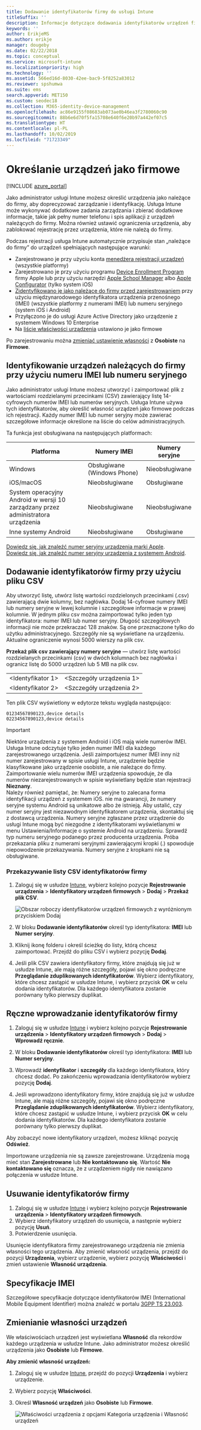 ```yaml
---
title: Dodawanie identyfikatorów firmy do usługi Intune
titleSuffix: ''
description: Informacje dotyczące dodawania identyfikatorów urządzeń firmowych (metody rejestracji, numerów IMEI i numerów seryjnych) do usługi Microsoft Intune.
keywords: ''
author: ErikjeMS
ms.author: erikje
manager: dougeby
ms.date: 02/22/2018
ms.topic: conceptual
ms.service: microsoft-intune
ms.localizationpriority: high
ms.technology: ''
ms.assetid: 566ed16d-8030-42ee-bac9-5f8252a83012
ms.reviewer: spshumwa
ms.suite: ems
search.appverid: MET150
ms.custom: seodec18
ms.collection: M365-identity-device-management
ms.openlocfilehash: ac86e9155f08683ab073ae0b46ea3f2780060c90
ms.sourcegitcommit: 88b6e6d70f5fa15708e640f6e20b97a442ef07c5
ms.translationtype: HT
ms.contentlocale: pl-PL
ms.lasthandoff: 10/02/2019
ms.locfileid: "71723349"
---
```

# <a name="identify-devices-as-corporate-owned"></a>Określanie urządzeń jako firmowe

[!INCLUDE [azure_portal](../includes/azure_portal.md)]

Jako administrator usługi Intune możesz określić urządzenia jako należące do firmy, aby doprecyzować zarządzanie i identyfikację. Usługa Intune może wykonywać dodatkowe zadania zarządzania i zbierać dodatkowe informacje, takie jak pełny numer telefonu i spis aplikacji z urządzeń należących do firmy. Można również ustawić ograniczenia urządzenia, aby zablokować rejestrację przez urządzenia, które nie należą do firmy.

Podczas rejestracji usługa Intune automatycznie przypisuje stan „należące do firmy” do urządzeń spełniających następujące warunki:

- Zarejestrowano je przy użyciu konta [menedżera rejestracji urządzeń](device-enrollment-manager-enroll.md) (wszystkie platformy)
- Zarejestrowano je przy użyciu programu [Device Enrollment Program](device-enrollment-program-enroll-ios.md) firmy Apple lub przy użyciu narzędzi [Apple School Manager](apple-school-manager-set-up-ios.md) albo [Apple Configurator](apple-configurator-enroll-ios.md) (tylko system iOS)
- [Zidentyfikowano je jako należące do firmy przed zarejestrowaniem](#identify-corporate-owned-devices-with-imei-or-serial-number) przy użyciu międzynarodowego identyfikatora urządzenia przenośnego (IMEI) (wszystkie platformy z numerami IMEI) lub numeru seryjnego (system iOS i Android)
- Przyłączono je do usługi Azure Active Directory jako urządzenie z systemem Windows 10 Enterprise
- Na [liście właściwości urządzenia](#change-device-ownership) ustawiono je jako firmowe

Po zarejestrowaniu można [zmieniać ustawienie własności](#change-device-ownership) z **Osobiste** na **Firmowe**.

## <a name="identify-corporate-owned-devices-with-imei-or-serial-number"></a>Identyfikowanie urządzeń należących do firmy przy użyciu numeru IMEI lub numeru seryjnego

Jako administrator usługi Intune możesz utworzyć i zaimportować plik z wartościami rozdzielanymi przecinkami (CSV) zawierający listę 14-cyfrowych numerów IMEI lub numerów seryjnych. Usługa Intune używa tych identyfikatorów, aby określić własność urządzeń jako firmowe podczas ich rejestracji. Każdy numer IMEI lub numer seryjny może zawierać szczegółowe informacje określone na liście do celów administracyjnych.

Ta funkcja jest obsługiwana na następujących platformach:

| Platforma | Numery IMEI | Numery seryjne |
|---|---|---|
| Windows | Obsługiwane (Windows Phone) | Nieobsługiwane |
| iOS/macOS | Nieobsługiwane | Obsługiwane |
| System operacyjny Android w wersji 10 zarządzany przez administratora urządzenia | Nieobsługiwane | Nieobsługiwane |
| Inne systemy Android | Nieobsługiwane | Obsługiwane |

<!-- When you upload serial numbers for corporate-owned iOS devices, they must be paired with a corporate enrollment profile. Devices must then be enrolled using either Apple’s device enrollment program (DEP) or Apple Configurator to have them appear as corporate-owned. -->

[Dowiedz się, jak znaleźć numer seryjny urządzenia marki Apple](https://support.apple.com/HT204308).<br>
[Dowiedz się, jak znaleźć numer seryjny urządzenia z systemem Android](https://support.google.com/store/answer/3333000).

## <a name="add-corporate-identifiers-by-using-a-csv-file"></a>Dodawanie identyfikatorów firmy przy użyciu pliku CSV
Aby utworzyć listę, utwórz listę wartości rozdzielonych przecinkami (.csv) zawierającą dwie kolumny, bez nagłówka. Dodaj 14-cyfrowe numery IMEI lub numery seryjne w lewej kolumnie i szczegółowe informacje w prawej kolumnie. W jednym pliku csv można zaimportować tylko jeden typ identyfikatora: numer IMEI lub numer seryjny. Długość szczegółowych informacji nie może przekraczać 128 znaków. Są one przeznaczone tylko do użytku administracyjnego. Szczegóły nie są wyświetlane na urządzeniu. Aktualne ograniczenie wynosi 5000 wierszy na plik csv.

**Przekaż plik csv zawierający numery seryjne** — utwórz listę wartości rozdzielanych przecinkami (csv) w dwóch kolumnach bez nagłówka i ogranicz listę do 5000 urządzeń lub 5 MB na plik csv.

|||
|-|-|
|&lt;Identyfikator 1&gt;|&lt;Szczegóły urządzenia 1&gt;|
|&lt;Identyfikator 2&gt;|&lt;Szczegóły urządzenia 2&gt;|

Ten plik CSV wyświetlony w edytorze tekstu wygląda następująco:

```
01234567890123,device details
02234567890123,device details
```

> [!IMPORTANT]
> Niektóre urządzenia z systemem Android i iOS mają wiele numerów IMEI. Usługa Intune odczytuje tylko jeden numer IMEI dla każdego zarejestrowanego urządzenia. Jeśli zaimportujesz numer IMEI inny niż numer zarejestrowany w spisie usługi Intune, urządzenie będzie klasyfikowane jako urządzenie osobiste, a nie należące do firmy. Zaimportowanie wielu numerów IMEI urządzenia spowoduje, że dla numerów niezarejestrowanych w spisie wyświetlany będzie stan rejestracji **Nieznany**.<br>
>Należy również pamiętać, że: Numery seryjne to zalecana forma identyfikacji urządzeń z systemem iOS.
>nie ma gwarancji, że numery seryjne systemu Android są unikatowe albo że istnieją. Aby ustalić, czy numer seryjny jest niezawodnym identyfikatorem urządzenia, skontaktuj się z dostawcą urządzenia.
>Numery seryjne zgłaszane przez urządzenie do usługi Intune mogą być niezgodne z identyfikatorami wyświetlanymi w menu Ustawienia/Informacje o systemie Android na urządzeniu. Sprawdź typ numeru seryjnego podanego przez producenta urządzenia.
>Próba przekazania pliku z numerami seryjnymi zawierającymi kropki (.) spowoduje niepowodzenie przekazywania. Numery seryjne z kropkami nie są obsługiwane.

### <a name="upload-a-csv-list-of-corporate-identifiers"></a>Przekazywanie listy CSV identyfikatorów firmy

1. Zaloguj się w usłudze [Intune](https://go.microsoft.com/fwlink/?linkid=2090973), wybierz kolejno pozycje **Rejestrowanie urządzenia** > **Identyfikatory urządzeń firmowych** > **Dodaj** > **Przekaż plik CSV**.

   ![Obszar roboczy identyfikatorów urządzeń firmowych z wyróżnionym przyciskiem Dodaj](./media/corporate-identifiers-add/add-corp-id.png)

2. W bloku **Dodawanie identyfikatorów** określ typ identyfikatora: **IMEI** lub **Numer seryjny**.

3. Kliknij ikonę folderu i określ ścieżkę do listy, którą chcesz zaimportować. Przejdź do pliku CSV i wybierz pozycję **Dodaj**. 

4. Jeśli plik CSV zawiera identyfikatory firmy, które znajdują się już w usłudze Intune, ale mają różne szczegóły, pojawi się okno podręczne **Przeglądanie zduplikowanych identyfikatorów**. Wybierz identyfikatory, które chcesz zastąpić w usłudze Intune, i wybierz przycisk **OK** w celu dodania identyfikatorów. Dla każdego identyfikatora zostanie porównany tylko pierwszy duplikat.

## <a name="manually-enter-corporate-identifiers"></a>Ręczne wprowadzanie identyfikatorów firmy

1. Zaloguj się w usłudze [Intune](https://go.microsoft.com/fwlink/?linkid=2090973) i wybierz kolejno pozycje **Rejestrowanie urządzenia** > **Identyfikatory urządzeń firmowych** > **Dodaj** > **Wprowadź ręcznie**.

2. W bloku **Dodawanie identyfikatorów** określ typ identyfikatora: **IMEI** lub **Numer seryjny**.

3. Wprowadź **identyfikator** i **szczegóły** dla każdego identyfikatora, który chcesz dodać. Po zakończeniu wprowadzania identyfikatorów wybierz pozycję **Dodaj**.

5. Jeśli wprowadzono identyfikatory firmy, które znajdują się już w usłudze Intune, ale mają różne szczegóły, pojawi się okno podręczne **Przeglądanie zduplikowanych identyfikatorów**. Wybierz identyfikatory, które chcesz zastąpić w usłudze Intune, i wybierz przycisk **OK** w celu dodania identyfikatorów. Dla każdego identyfikatora zostanie porównany tylko pierwszy duplikat.

Aby zobaczyć nowe identyfikatory urządzeń, możesz kliknąć pozycję **Odśwież**.

Importowane urządzenia nie są zawsze zarejestrowane. Urządzenia mogą mieć stan **Zarejestrowane** lub **Nie kontaktowano się**. Wartość **Nie kontaktowano się** oznacza, że z urządzeniem nigdy nie nawiązano połączenia w usłudze Intune.

## <a name="delete-corporate-identifiers"></a>Usuwanie identyfikatorów firmy

1. Zaloguj się w usłudze [Intune](https://go.microsoft.com/fwlink/?linkid=2090973) i wybierz kolejno pozycje **Rejestrowanie urządzenia** > **Identyfikatory urządzeń firmowych**.
2. Wybierz identyfikatory urządzeń do usunięcia, a następnie wybierz pozycję **Usuń**.
3. Potwierdzenie usunięcia.

Usunięcie identyfikatora firmy zarejestrowanego urządzenia nie zmienia własności tego urządzenia. Aby zmienić własność urządzenia, przejdź do pozycji **Urządzenia**, wybierz urządzenie, wybierz pozycję **Właściwości** i zmień ustawienie **Własność urządzenia**.

## <a name="imei-specifications"></a>Specyfikacje IMEI
Szczegółowe specyfikacje dotyczące identyfikatorów IMEI (International Mobile Equipment Identifier) można znaleźć w portalu [3GPP TS 23.003](https://portal.3gpp.org/desktopmodules/Specifications/SpecificationDetails.aspx?specificationId=729).

## <a name="change-device-ownership"></a>Zmienianie własności urządzeń

We właściwościach urządzeń jest wyświetlana **Własność** dla rekordów każdego urządzenia w usłudze Intune. Jako administrator możesz określić urządzenia jako **Osobiste** lub **Firmowe**.

**Aby zmienić własność urządzeń:**
1. Zaloguj się w usłudze [Intune](https://go.microsoft.com/fwlink/?linkid=2090973), przejdź do pozycji **Urządzenia** i wybierz urządzenie.
2. Wybierz pozycję **Właściwości**.
3. Określ **Własność urządzeń** jako **Osobiste** lub **Firmowe**.

   ![Właściwości urządzenia z opcjami Kategoria urządzenia i Własność urządzeń](./media/corporate-identifiers-add/device-properties.png)
